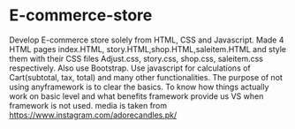 # E-commerce-store
Develop E-commerce store solely from HTML, CSS and Javascript.
Made 4 HTML pages index.HTML, story.HTML,shop.HTML,saleitem.HTML and style them with their CSS files Adjust.css, story.css, shop.css, saleitem.css respectively.
Also use Bootstrap.
Use javascript for calculations of Cart(subtotal, tax, total) and many other functionalities.
The purpose of not using anyframework is to clear the basics. To know how things actually work on basic level and what benefits framework provide us VS when framework is not used.
media is taken from https://www.instagram.com/adorecandles.pk/

